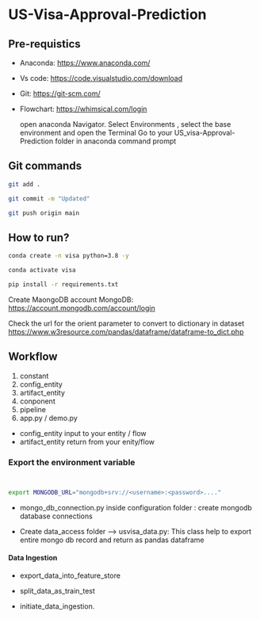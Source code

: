 # US-Visa-Approval-Prediction

## Pre-requistics

- Anaconda: https://www.anaconda.com/
- Vs code: https://code.visualstudio.com/download
- Git: https://git-scm.com/
- Flowchart: https://whimsical.com/login

  open anaconda Navigator. Select Environments , select the base environment and open the Terminal 
  Go to your US_visa-Approval-Prediction folder in anaconda command prompt

## Git commands

```bash
git add .

git commit -m "Updated"

git push origin main
```

## How to run?

```bash
conda create -n visa python=3.8 -y
```

```bash
conda activate visa
```

```bash
pip install -r requirements.txt
```


Create MaongoDB account
MongoDB: https://account.mongodb.com/account/login


Check the url for the orient  parameter  to convert to dictionary in dataset https://www.w3resource.com/pandas/dataframe/dataframe-to_dict.php



## Workflow

1. constant
2. config_entity
3. artifact_entity
4. conponent
5. pipeline
6. app.py / demo.py


- config_entity  input to your entity / flow
- artifact_entity return from your enity/flow

### Export the  environment variable
```bash


export MONGODB_URL="mongodb+srv://<username>:<password>...."

```


- mongo_db_connection.py  inside configuration folder : create mongodb database connections

- Create data_access folder --> usvisa_data.py:  This class help to export entire mongo db record and return as pandas dataframe

#### Data Ingestion
- export_data_into_feature_store
- split_data_as_train_test

- initiate_data_ingestion.